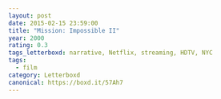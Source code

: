 ```yaml
---
layout: post 
date: 2015-02-15 23:59:00
title: "Mission: Impossible II"
year: 2000
rating: 0.3
tags_letterboxd: narrative, Netflix, streaming, HDTV, NYC
tags:
  - film
category: Letterboxd
canonical: https://boxd.it/57Ah7
---
```

